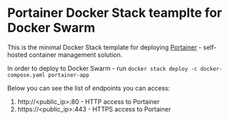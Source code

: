 # Portainer Docker Stack teamplte for Docker Swarm

This is the minimal Docker Stack template for deploying [Portainer](https://www.portainer.io/) - self-hosted container management solution.

In order to deploy to Docker Swarm - run `docker stack deploy -c docker-compose.yaml portainer-app`

Below you can see the list of endpoints you can access:
1. http://<public_ip>:80 - HTTP access to Portainer
2. https://<public_ip>:443 - HTTPS access to Portainer
